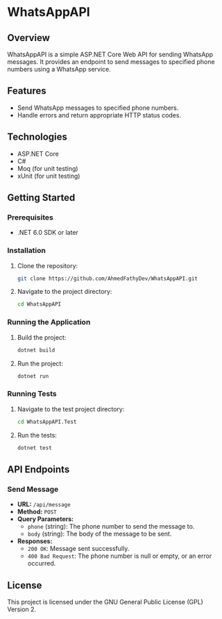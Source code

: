 # WhatsAppAPI

## Overview
WhatsAppAPI is a simple ASP.NET Core Web API for sending WhatsApp messages. It provides an endpoint to send messages to specified phone numbers using a WhatsApp service.

## Features
- Send WhatsApp messages to specified phone numbers.
- Handle errors and return appropriate HTTP status codes.

## Technologies
- ASP.NET Core
- C#
- Moq (for unit testing)
- xUnit (for unit testing)

## Getting Started

### Prerequisites
- .NET 6.0 SDK or later

### Installation
1. Clone the repository:
    ```sh
    git clone https://github.com/AhmedFathyDev/WhatsAppAPI.git
    ```
2. Navigate to the project directory:
    ```sh
    cd WhatsAppAPI
    ```

### Running the Application
1. Build the project:
    ```sh
    dotnet build
    ```
2. Run the project:
    ```sh
    dotnet run
    ```

### Running Tests
1. Navigate to the test project directory:
    ```sh
    cd WhatsAppAPI.Test
    ```
2. Run the tests:
    ```sh
    dotnet test
    ```

## API Endpoints

### Send Message
- **URL:** `/api/message`
- **Method:** `POST`
- **Query Parameters:**
    - `phone` (string): The phone number to send the message to.
    - `body` (string): The body of the message to be sent.
- **Responses:**
    - `200 OK`: Message sent successfully.
    - `400 Bad Request`: The phone number is null or empty, or an error occurred.

## License
This project is licensed under the GNU General Public License (GPL) Version 2.
